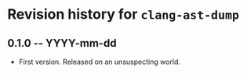 # Revision history for `clang-ast-dump`

## 0.1.0 -- YYYY-mm-dd

* First version. Released on an unsuspecting world.
